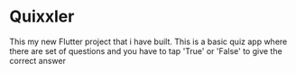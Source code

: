 # Quixxler

This my new Flutter project that i have built. This is a basic quiz app where there are set of questions and you have to tap 'True' or 'False' to give the correct answer

 
